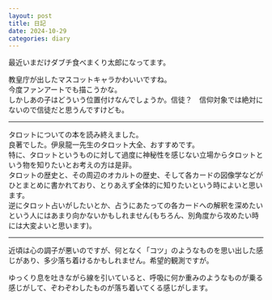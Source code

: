 ```yaml
---
layout: post
title: 日記
date: 2024-10-29
categories: diary
---
```

最近いまだけダブチ食べまくり太郎になってます。

教皇庁が出したマスコットキャラかわいいですね。  
今度ファンアートでも描こうかな。  
しかしあの子はどういう位置付けなんでしょうか。信徒？　信仰対象では絶対にないので信徒だと思うんですけども。

---

タロットについての本を読み終えました。  
良著でした。伊泉龍一先生のタロット大全、おすすめです。  
特に、タロットというものに対して過度に神秘性を感じない立場からタロットという物を知りたいとお考えの方は是非。  
タロットの歴史と、その周辺のオカルトの歴史、そして各カードの図像学などがひとまとめに書かれており、とりあえず全体的に知りたいという時によいと思います。  
逆にタロット占いがしたいとか、占うにあたっての各カードへの解釈を深めたいという人にはあまり向かないかもしれません(もちろん、別角度から攻めたい時には大変よいと思います)。

---

近頃は心の調子が悪いのですが、何となく「コツ」のようなものを思い出した感じがあり、多少落ち着けるかもしれません。希望的観測ですが。

ゆっくり息を吐きながら線を引いていると、呼吸に何か重みのようなものが乗る感じがして、ぞわぞわしたものが落ち着いてくる感じがします。  
